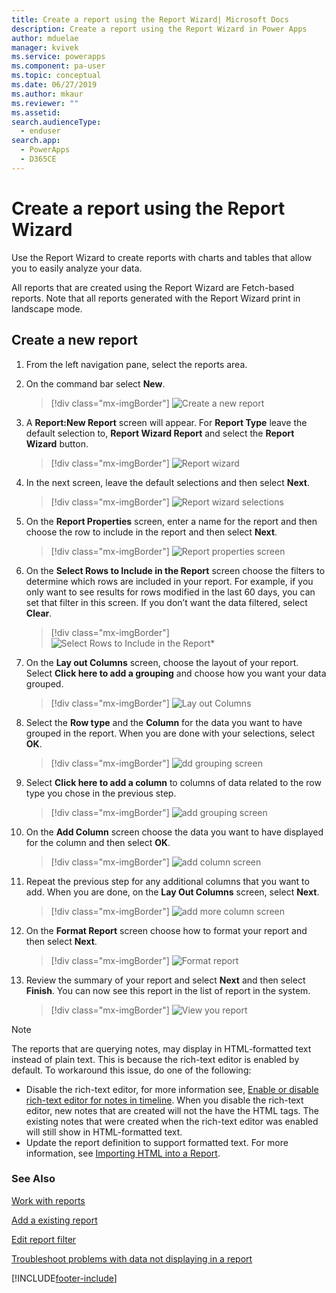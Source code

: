 ```yaml
---
title: Create a report using the Report Wizard| Microsoft Docs
description: Create a report using the Report Wizard in Power Apps
author: mduelae
manager: kvivek
ms.service: powerapps
ms.component: pa-user
ms.topic: conceptual
ms.date: 06/27/2019
ms.author: mkaur
ms.reviewer: ""
ms.assetid: 
search.audienceType: 
  - enduser
search.app: 
  - PowerApps
  - D365CE
---
```

# Create a report using the Report Wizard


Use the Report Wizard to create reports with charts and tables that allow you to easily analyze your data. 

All reports that are created using the Report Wizard are Fetch-based reports. Note that all reports generated with the Report Wizard print in landscape mode.

## Create a new report

1. From the left navigation pane, select the reports area.  
2. On the command bar select **New**.

    > [!div class="mx-imgBorder"]
    > ![Create a new report](media/newreport.png "Create a new report")
  
3. A **Report:New Report** screen will appear. For **Report Type** leave the default selection to, **Report Wizard Report** and select the **Report Wizard** button. 

    > [!div class="mx-imgBorder"]
    > ![Report wizard](media/report_wizard.png "Report wizard screen")
  
4. In the next screen, leave the default selections and then select **Next**.
 
    > [!div class="mx-imgBorder"]
    > ![Report wizard selections](media/report_wizard_1.png "Report wizard selections")
   
4. On the **Report Properties** screen, enter a name for the report and then choose the row to include in the report and then select **Next**.
 
    > [!div class="mx-imgBorder"]
    > ![Report properties screen](media/report_wizard_2.png "Report properties screen")
  
5.  On the **Select Rows to Include in the Report** screen choose the filters to determine which rows are included in your report. For example, if you only want to see results for rows modified in the last 60 days, you can set that filter in this screen. If you don’t want the data filtered, select **Clear**.

    > [!div class="mx-imgBorder"]
    > ![Select Rows to Include in the Report*](media/report_wizard_3.png "Select Rows to Include in the Report")
  
6. On the **Lay out Columns** screen, choose the layout of your report. Select **Click here to add a grouping** and choose how you want your data grouped.

    > [!div class="mx-imgBorder"]
    > ![Lay out Columns](media/report_wizard_4.png "Lay out Columns")

7. Select the **Row type** and the **Column** for the data you want to have grouped in the report. When you are done with your selections, select **OK**.

    > [!div class="mx-imgBorder"]
    > ![dd grouping screen](media/report_wizard_5.png "Add grouping screen")
  
8. Select **Click here to add a column** to columns of data related to the row type you chose in the previous step.  

    > [!div class="mx-imgBorder"]
    > ![add grouping screen](media/report_wizard_6.png "Add grouping screen")

9. On the **Add Column** screen choose the data you want to have displayed for the column and then select **OK**. 

    > [!div class="mx-imgBorder"]
    > ![add column screen](media/report_wizard_7.png "Add column screen")
  
10. Repeat the previous step for any additional columns that you want to add. When you are done, on the **Lay Out Columns** screen, select **Next**.
 
    > [!div class="mx-imgBorder"]
    > ![add more column screen](media/report_wizard_8.png "Add more column screen")
  
11. On the **Format Report** screen choose how to format your report and then select **Next**.
 
    > [!div class="mx-imgBorder"]
    > ![Format report](media/report_wizard_9.png "Format report screen")

12. Review the summary of your report and select **Next** and then select **Finish**. You can now see this report in the list of report in the system.

    > [!div class="mx-imgBorder"]
    > ![View you report](media/report_wizard_10.png "View your report")
    
> [!NOTE]
> The reports that are querying notes, may display in HTML-formatted text instead of plain text. This is because the rich-text editor is enabled by default. To workaround this issue, do one of the following:
> - Disable the rich-text editor, for more information see, [Enable or disable rich-text editor for notes in timeline](../maker/model-driven-apps/set-up-timeline-control.md#enable-or-disable-rich-text-editor-for-notes-in-timeline). When you disable the rich-text editor, new notes that are created will not the have the HTML tags. The existing notes that were created when the rich-text editor was enabled will still show in HTML-formatted text.
> - Update the report definition to support formatted text. For more information, see [Importing HTML into a Report](/sql/reporting-services/report-design/importing-html-into-a-report-report-builder-and-ssrs).
    

### See Also
[Work with reports](work-with-reports.md) 

[Add a existing report](add-existing-report.md)

[Edit report filter](edit-report-filter.md)

[ Troubleshoot problems with data not displaying in a report ](troubleshoot-reports.md)




[!INCLUDE[footer-include](../includes/footer-banner.md)]